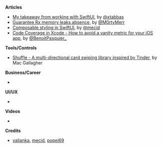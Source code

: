 
**Articles**

* [My takeaway from working with SwiftUI](https://medium.com/flawless-app-stories/my-takeaway-from-working-with-swiftui-7a589bbd1555), by [@xtabbas](https://twitter.com/xtabbas)
* [Guarantee Rx memory leaks absence](https://medium.com/flawless-app-stories/guarantee-rx-memory-leaks-absence-3a90636ec49e), by [@M0rtyMerr](https://twitter.com/M0rtyMerr)
* [Composable styling in SwiftUI](https://mecid.github.io/2019/08/28/composable-styling-in-swiftui/), by [@mecid](https://twitter.com/mecid)
* [Code Coverage in Xcode - How to avoid a vanity metric for your iOS app](https://benoitpasquier.com/code-coverage-xcode-avoid-vanity-metric-ios/), by [@BenoitPasquier_](https://twitter.com/benoitpasquier_)

**Tools/Controls**

* [Shuffle - A multi-directional card swiping library inspired by Tinder](https://github.com/mac-gallagher/Shuffle), by  Mac Gallagher

**Business/Career**

* 

**UI/UX**

*

**Videos**

* 

**Credits**

* [valianka](https://github.com/valianka), [mecid](https://github.com/mecid), [popei69](https://github.com/popei69)
